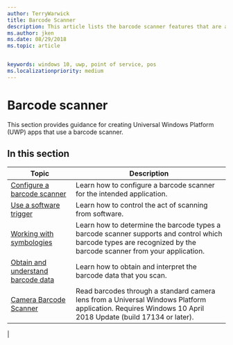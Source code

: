 ```yaml
---
author: TerryWarwick
title: Barcode Scanner
description: This article lists the barcode scanner features that are available for UWP apps and links to the how-to articles that show how to use them.
ms.author: jken
ms.date: 08/29/2018
ms.topic: article


keywords: windows 10, uwp, point of service, pos
ms.localizationpriority: medium
---
```


# Barcode scanner

This section provides guidance for creating Universal Windows Platform (UWP) apps that use a barcode scanner.

## In this section

|Topic |Description |
|------|------------|
| [Configure a barcode scanner](../devices-sensors/pos-barcodescanner-configure.md)  | Learn how to configure a barcode scanner for the intended application. |
| [Use a software trigger](../devices-sensors/pos-barcodescanner-software-trigger.md) | Learn how to control the act of scanning from software. |
| [Working with symbologies](pos-barcodescanner-symbologies.md) | Learn how to determine the  barcode types a barcode scanner supports and control which barcode types are recognized by the barcode scanner from your application. |
| [Obtain and understand barcode data](pos-barcodescanner-scan-data.md) | Learn how to obtain and interpret the barcode data that you scan. |
| [Camera Barcode Scanner](pos-camerabarcode.md) | Read barcodes through a standard camera lens from a Universal Windows Platform application. Requires Windows 10 April 2018 Update (build 17134 or later). |
|
 
